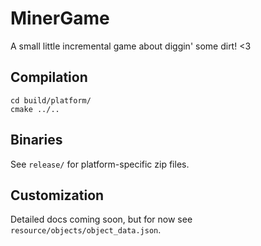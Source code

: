 # MinerGame

A small little incremental game about diggin' some dirt! <3

## Compilation

```
cd build/platform/
cmake ../..
```

## Binaries

See `release/` for platform-specific zip files.

## Customization

Detailed docs coming soon, but for now see `resource/objects/object_data.json`.